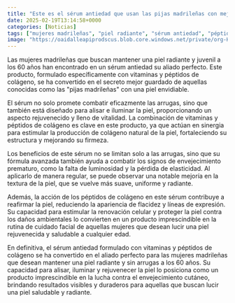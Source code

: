 ```yaml
---
title: "Este es el sérum antiedad que usan las pijas madrileñas con mejor piel para combatir las arrugas a los 60"
date: 2025-02-19T13:14:58+0000
categories: [Noticias]
tags: ["mujeres madrileñas", "piel radiante", "sérum antiedad", "péptidos de colágeno", "arrugas", "envejecimiento prematuro", "luminosidad."]
image: "https://oaidalleapiprodscus.blob.core.windows.net/private/org-HKmKxpuNw3Y88lm4EBrIPq0n/user-ZwiCXOggLL8ZNNKE2g7rXFmV/img-DwSphszP3mecyGB7blVeOlbS.png?st=2025-02-19T12%3A14%3A57Z&se=2025-02-19T14%3A14%3A57Z&sp=r&sv=2024-08-04&sr=b&rscd=inline&rsct=image/png&skoid=d505667d-d6c1-4a0a-bac7-5c84a87759f8&sktid=a48cca56-e6da-484e-a814-9c849652bcb3&skt=2025-02-19T00%3A20%3A40Z&ske=2025-02-20T00%3A20%3A40Z&sks=b&skv=2024-08-04&sig=Nq4rhy00KkqnBwFVE305QU/KaV6EO8rkUpENvFvdLiw%3D"
---
```


Las mujeres madrileñas que buscan mantener una piel radiante y juvenil a los 60 años han encontrado en un sérum antiedad su aliado perfecto. Este producto, formulado específicamente con vitaminas y péptidos de colágeno, se ha convertido en el secreto mejor guardado de aquellas conocidas como las "pijas madrileñas" con una piel envidiable. 

El sérum no solo promete combatir eficazmente las arrugas, sino que también está diseñado para alisar e iluminar la piel, proporcionando un aspecto rejuvenecido y lleno de vitalidad. La combinación de vitaminas y péptidos de colágeno es clave en este producto, ya que actúan en sinergia para estimular la producción de colágeno natural de la piel, fortaleciendo su estructura y mejorando su firmeza.

Los beneficios de este sérum no se limitan solo a las arrugas, sino que su fórmula avanzada también ayuda a combatir los signos de envejecimiento prematuro, como la falta de luminosidad y la pérdida de elasticidad. Al aplicarlo de manera regular, se puede observar una notable mejoría en la textura de la piel, que se vuelve más suave, uniforme y radiante.

Además, la acción de los péptidos de colágeno en este sérum contribuye a reafirmar la piel, reduciendo la apariencia de flacidez y líneas de expresión. Su capacidad para estimular la renovación celular y proteger la piel contra los daños ambientales lo convierten en un producto imprescindible en la rutina de cuidado facial de aquellas mujeres que desean lucir una piel rejuvenecida y saludable a cualquier edad.

En definitiva, el sérum antiedad formulado con vitaminas y péptidos de colágeno se ha convertido en el aliado perfecto para las mujeres madrileñas que desean mantener una piel radiante y sin arrugas a los 60 años. Su capacidad para alisar, iluminar y rejuvenecer la piel lo posiciona como un producto imprescindible en la lucha contra el envejecimiento cutáneo, brindando resultados visibles y duraderos para aquellas que buscan lucir una piel saludable y radiante.
    